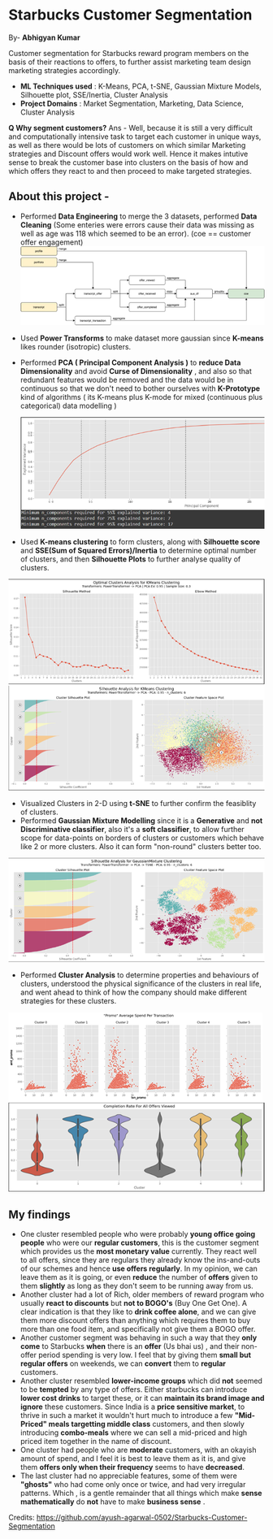 # Starbucks Customer Segmentation
By- __Abhigyan Kumar__

Customer segmentation for Starbucks reward program members on the basis of their reactions to offers, to further assist marketing team design marketing strategies accordingly.

* __ML Techniques used__ : K-Means, PCA, t-SNE, Gaussian Mixture Models, Silhouette plot, SSE/Inertia, Cluster Analysis
* __Project Domains__ : Market Segmentation, Marketing, Data Science, Cluster Analysis

__Q Why segment customers?__
Ans - Well, because it is still a very difficult and computationally intensive task to target each customer in unique ways, as well as there would be lots of customers on which similar Marketing strategies and Discount offers would work well. Hence it makes intutive sense to break the customer base into clusters on the basis of how and which offers they react to and then proceed to make targeted strategies. 

## About this project - 

* Performed __Data Engineering__ to merge the 3 datasets, performed __Data Cleaning__ (Some enteries were errors cause their data was missing as well as age was 118 which seemed to be an error).
  (coe == customer offer engagement) 
  ![image](https://raw.githubusercontent.com/abhigyan-narayan/Starbucks-Customer-Segmentation/refs/heads/main/Images/workflow.png)
* Used __Power Transforms__ to make dataset more gaussian since __K-means__ likes rounder (isotropic) clusters. 
* Performed __PCA ( Principal Component Analysis )__ to __reduce Data Dimensionality__ and avoid __Curse of Dimensionality__ , and also so that redundant features would be removed and the data would be in continuous so that we don't need to bother ourselves with __K-Prototype__ kind of algorithms ( its K-means plus K-mode for mixed (continuous plus categorical) data modelling )

  ![image](https://raw.githubusercontent.com/abhigyan-narayan/Starbucks-Customer-Segmentation/refs/heads/main/Images/1.png)
*  Used __K-means clustering__ to form clusters, along with __Silhouette score__ and __SSE(Sum of Squared Errors)/Inertia__ to determine optimal number of clusters, and then __Silhouette Plots__ to further analyse quality of clusters.

  ![image](https://raw.githubusercontent.com/abhigyan-narayan/Starbucks-Customer-Segmentation/refs/heads/main/Images/2.png)
  ![image](https://raw.githubusercontent.com/abhigyan-narayan/Starbucks-Customer-Segmentation/refs/heads/main/Images/3.png)

* Visualized Clusters in 2-D using __t-SNE__ to further confirm the feasiblity of clusters.
* Performed __Gaussian Mixture Modelling__ since it is a __Generative__ and __not Discriminative classifier__, also it's a __soft classifier__, to allow further scope for data-points on borders of clusters or customers which behave like 2 or more clusters. Also it can form "non-round" clusters better too.

![image](https://raw.githubusercontent.com/abhigyan-narayan/Starbucks-Customer-Segmentation/refs/heads/main/Images/4.png)
* Performed __Cluster Analysis__ to determine properties and behaviours of clusters, understood the physical significance of the clusters in real life, and went ahead to think of how the company should make different strategies for these clusters.

![image](https://raw.githubusercontent.com/abhigyan-narayan/Starbucks-Customer-Segmentation/refs/heads/main/Images/5.png)
![image](https://raw.githubusercontent.com/abhigyan-narayan/Starbucks-Customer-Segmentation/refs/heads/main/Images/6.png)


## My findings 

* One cluster resembled people who were probably __young office going people__ who were our __regular customers__, this is the customer segment which provides us the __most monetary value__ currently. They react well to all offers, since they are regulars they already know the ins-and-outs of our schemes and hence __use offers regularly__. In my opinion, we can leave them as it is going, or even __reduce__ the number of __offers__ given to them __slightly__ as long as they don't seem to be running away from us. 
* Another cluster had a lot of Rich, older members of reward program who usually __react to discounts__ but __not to BOGO's__ (Buy One Get One). A clear indication is that they like to __drink coffee alone__, and we can give them more discount offers than anything which requires them to buy more than one food item, and specifically not give them a BOGO offer.
* Another customer segment was behaving in such a way that they __only come__ to Starbucks __when__ there is an __offer__ (Us bhai us) , and their non-offer period spending is very low. I feel that by giving them __small but regular offers__ on weekends, we can __convert__ them to __regular__ customers.
* Another cluster resembled __lower-income groups__ which did __not__ seemed to be __tempted__ by any type of offers. Either starbucks can introduce __lower cost drinks__ to target these, or it can __maintain its brand image and ignore__ these customers. Since India is a __price sensitive market__, to thrive in such a market it wouldn't hurt much to introduce a few __"Mid-Priced" meals targetting middle class__ customers, and then slowly introducing __combo-meals__ where we can sell a mid-priced and high priced item together in the name of discount.
* One cluster had people who are __moderate__ customers, with an okayish amount of spend, and I feel it is best to leave them as it is, and give them __offers only when their frequency__ seems to have __decreased__.
* The last cluster had no appreciable features, some of them were __"ghosts"__ who had come only once or twice, and had very irregular patterns. Which , is a gentle remainder that all things which make __sense mathematically__ do __not__ have to make __business sense__ .


Credits: https://github.com/ayush-agarwal-0502/Starbucks-Customer-Segmentation

